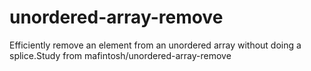 # unordered-array-remove
Efficiently remove an element from an unordered array without doing a splice.Study from mafintosh/unordered-array-remove
